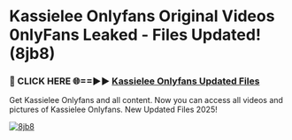 # Kassielee Onlyfans Original Videos 0nlyFans Leaked - Files Updated! (8jb8)

<h3>🔴 CLICK HERE 🌐==►► <a href="https://tinyurl.com/ehrbuxhb" rel="nofollow">Kassielee Onlyfans Updated Files</a></h3>

Get Kassielee Onlyfans and all content. Now you can access all videos and pictures of Kassielee Onlyfans. New Updated Files 2025!

[![8jb8](https://i.imgur.com/lVYEuWS.gif)](https://tinyurl.com/ehrbuxhb)
